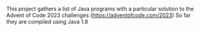 This project gathers a list of Java programs with a particular solution to the Advent of Code 2023 challenges (https://adventofcode.com/2023)
So far they are compiled using Java 1.8
